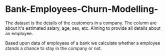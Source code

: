 # Bank-Employees-Churn-Modelling-

The dataset is the details of the customers in a company.
The column are about it's estimated salary, age, sex, etc. Aiming to provide all details about an employee.

Based upon data of employees of a bank we calculate whether a employee stands a chance to stay in the company or not.
